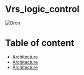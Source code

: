 # Vrs_logic_control

![Dron](https://asset.conrad.com/media10/isa/160267/c1/-/sk/1648549_LB_00_FB/image.jpg?x=&y=)

# Table of content

- [Architecture](#)
- [Architecture](#Architecture)
- [Architecture](#Architecture)